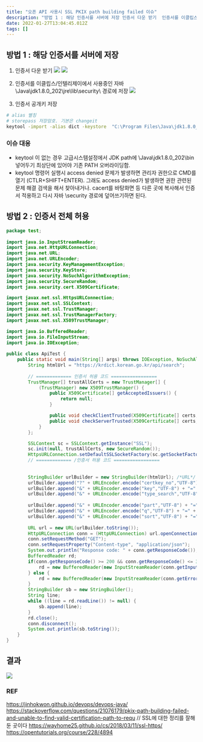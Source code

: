 ```yaml
---
title: "오픈 API 사용시 SSL PKIX path building failed 이슈"
description: "방법 1 : 해당 인증서를 서버에 저장 인증서 다운 받기  인증서를 이클립스/인텔리제이에서 사용중인 자바 \Java\jdk1.8.0_202\jre\lib\security\ 경로에 저장  인증서 공개키 저장  이슈 대응 keytool 이 없는 경우 고급시스템설정에서 JDK path에 \Java\jdk1.8.0_202\bin 넣어"
date: 2022-01-27T13:04:45.012Z
tags: []
---
```

## 방법 1 : 해당 인증서를 서버에 저장
1.  인증서 다운 받기 
![](/images/34dfe4d0-b134-4eb3-9b2c-a45fb7caa317-image.png)
![](/images/7873ee06-9aaa-4382-a95b-b965f2c6fbf2-image.png)

2. 인증서를 이클립스/인텔리제이에서 사용중인 자바 \Java\jdk1.8.0_202\jre\lib\security\ 경로에 저장 
![](/images/9b837f85-ba3f-45f0-b277-a40d2c302b8a-image.png)
3. 인증서 공개키 저장
```bash
# alias 별칭
# storepass 저장암호. 기본은 changeit 
keytool -import -alias dict -keystore  "C:\Program Files\Java\jdk1.8.0_202\jre\lib\security\cacerts" -storepass changeit -file dict.cer
```
### 이슈 대응
- keytool 이 없는 경우 고급시스템설정에서 JDK path에 \Java\jdk1.8.0_202\bin 넣어두기 최상단에 있어야 기존 PATH 오버라이딩함. 
- keytool 명령어 실행시 access denied 문제가 발생하면 관리자 권한으로 CMD를 열기 (CTLR+SHIFT+ENTER). 그래도 access denied가 발생하면 권한 관련된 문제 해결 검색을 해서 찾아내거나. cacert를 바탕화면 등 다른 곳에 복사해서 인증서 적용하고 다시 자바 \security 경로에 덮어쓰기하면 된다.  
## 방법 2 : 인증서 전체 허용 
```java
package test;
 
import java.io.InputStreamReader;
import java.net.HttpURLConnection;
import java.net.URL;
import java.net.URLEncoder;
import java.security.KeyManagementException;
import java.security.KeyStore;
import java.security.NoSuchAlgorithmException;
import java.security.SecureRandom;
import java.security.cert.X509Certificate;

import javax.net.ssl.HttpsURLConnection;
import javax.net.ssl.SSLContext;
import javax.net.ssl.TrustManager;
import javax.net.ssl.TrustManagerFactory;
import javax.net.ssl.X509TrustManager;

import java.io.BufferedReader;
import java.io.FileInputStream;
import java.io.IOException;
 
public class ApiTest {
    public static void main(String[] args) throws IOException, NoSuchAlgorithmException, KeyManagementException {
    	String htmlUrl = "https://krdict.korean.go.kr/api/search";
    	
    	// ============= 인증서 허용 코드 =================
    	TrustManager[] trustAllCerts = new TrustManager[] { 
    	    (TrustManager) new X509TrustManager() {
    	        public X509Certificate[] getAcceptedIssuers() {
    	            return null;
    	        }

    	        public void checkClientTrusted(X509Certificate[] certs, String authType) {}
    	        public void checkServerTrusted(X509Certificate[] certs, String authType) {}
    		}
    	};

    	SSLContext sc = SSLContext.getInstance("SSL");
    	sc.init(null, trustAllCerts, new SecureRandom());
    	HttpsURLConnection.setDefaultSSLSocketFactory(sc.getSocketFactory());
        // ============= /인증서 허용 코드 =================
    	
    	
        StringBuilder urlBuilder = new StringBuilder(htmlUrl); /*URL*/
        urlBuilder.append("?" + URLEncoder.encode("certkey_no","UTF-8") + "=인증서 키 번호"); /*cert Key*/
        urlBuilder.append("&" + URLEncoder.encode("key","UTF-8") + "=" + URLEncoder.encode("발급받은 키 입력", "UTF-8")); /*Service Key*/
        urlBuilder.append("&" + URLEncoder.encode("type_search","UTF-8") + "=" + URLEncoder.encode("search", "UTF-8"));
        
        urlBuilder.append("&" + URLEncoder.encode("part","UTF-8") + "=" + URLEncoder.encode("word", "UTF-8"));
        urlBuilder.append("&" + URLEncoder.encode("q","UTF-8") + "=" + URLEncoder.encode("%EB%82%98%EB%AC%B4", "UTF-8")); /*Service Key*/
        urlBuilder.append("&" + URLEncoder.encode("sort","UTF-8") + "=" + URLEncoder.encode("dict", "UTF-8")); 
        
        URL url = new URL(urlBuilder.toString());
        HttpURLConnection conn = (HttpURLConnection) url.openConnection();
        conn.setRequestMethod("GET");
        conn.setRequestProperty("Content-type", "application/json");
        System.out.println("Response code: " + conn.getResponseCode());
        BufferedReader rd;
        if(conn.getResponseCode() >= 200 && conn.getResponseCode() <= 300) {
            rd = new BufferedReader(new InputStreamReader(conn.getInputStream()));
        } else {
            rd = new BufferedReader(new InputStreamReader(conn.getErrorStream()));
        }
        StringBuilder sb = new StringBuilder();
        String line;
        while ((line = rd.readLine()) != null) {
            sb.append(line);
        }
        rd.close();
        conn.disconnect();
        System.out.println(sb.toString());
    }
}
```
## 결과
![](/images/c7f81971-99bd-4a47-ae70-e34848cbae29-image.png)


### REF
https://jinhokwon.github.io/devops/devops-java/
https://stackoverflow.com/questions/21076179/pkix-path-building-failed-and-unable-to-find-valid-certification-path-to-requ
// SSL에 대한 정리를 잘해둔 곳이다 
https://wayhome25.github.io/cs/2018/03/11/ssl-https/
https://opentutorials.org/course/228/4894